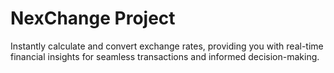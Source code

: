 # NexChange Project
Instantly calculate and convert exchange rates, providing you with real-time financial insights for seamless transactions and informed decision-making.

